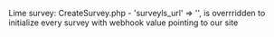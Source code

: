 Lime survey:
CreateSurvey.php - 'surveyls_url' => '', is overrridden to initialize every survey with
webhook value pointing to our site